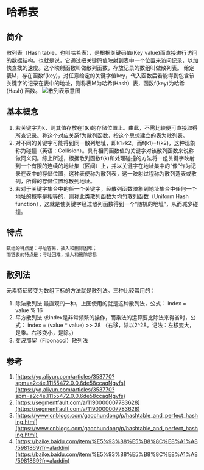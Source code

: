 # 哈希表

## 简介
散列表（Hash table，也叫哈希表），是根据关键码值(Key value)而直接进行访问的数据结构。也就是说，它通过把关键码值映射到表中一个位置来访问记录，以加快查找的速度。这个映射函数叫做散列函数，存放记录的数组叫做散列表。
给定表M，存在函数f(key)，对任意给定的关键字值key，代入函数后若能得到包含该关键字的记录在表中的地址，则称表M为哈希(Hash）表，函数f(key)为哈希(Hash) 函数。
![散列表示意图](http://upload.ouliu.net/i/20180121172555cwwxz.png)

## 基本概念
1. 若关键字为k，则其值存放在f(k)的存储位置上。由此，不需比较便可直接取得所查记录。称这个对应关系f为散列函数，按这个思想建立的表为散列表。
2. 对不同的关键字可能得到同一散列地址，即k1≠k2，而f(k1)=f(k2)，这种现象称为碰撞（英语：Collision）。具有相同函数值的关键字对该散列函数来说称做同义词。综上所述，根据散列函数f(k)和处理碰撞的方法将一组关键字映射到一个有限的连续的地址集（区间）上，并以关键字在地址集中的“像”作为记录在表中的存储位置，这种表便称为散列表，这一映射过程称为散列造表或散列，所得的存储位置称散列地址。
3. 若对于关键字集合中的任一个关键字，经散列函数映象到地址集合中任何一个地址的概率是相等的，则称此类散列函数为均匀散列函数（Uniform Hash function），这就是使关键字经过散列函数得到一个“随机的地址”，从而减少碰撞。

## 特点
```
数组的特点是：寻址容易，插入和删除困难；
而链表的特点是：寻址困难，插入和删除容易
```

## 散列法
元素特征转变为数组下标的方法就是散列法。三种比较常用的：
1. 除法散列法 
最直观的一种，上图使用的就是这种散列法，公式： 
      index = value % 16 
2. 平方散列法 
求index是非常频繁的操作，而乘法的运算要比除法来得省时，公式： 
      index = (value * value) >> 28   （右移，除以2^28。记法：左移变大，是乘。右移变小，是除。）
3. 斐波那契（Fibonacci）散列法

## 参考
1. [https://yq.aliyun.com/articles/353770?spm=a2c4e.11155472.0.0.6de58ccaqNgvfs](https://yq.aliyun.com/articles/353770?spm=a2c4e.11155472.0.0.6de58ccaqNgvfs)
2. [https://segmentfault.com/a/1190000007783628](https://segmentfault.com/a/1190000007783628)
3. [https://www.cnblogs.com/gaochundong/p/hashtable_and_perfect_hashing.html](https://www.cnblogs.com/gaochundong/p/hashtable_and_perfect_hashing.html)
4. [https://baike.baidu.com/item/%E5%93%88%E5%B8%8C%E8%A1%A8/5981869?fr=aladdin](https://baike.baidu.com/item/%E5%93%88%E5%B8%8C%E8%A1%A8/5981869?fr=aladdin)